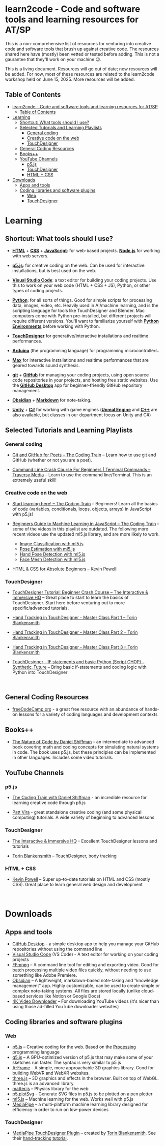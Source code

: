 # learn2code - Code and software tools and learning resources for AT/SP

This is a non-comprehensive list of resources for venturing into creative code and software tools that brush up against creative code. The resources shared here have (mostly) been vetted or tested before adding. This is not a gaurantee that they'll work on your machine 😉.

This is a living document. Resources will go out of date; new resources will be added. For now, most of these resources are related to the learn2code workshop held on June 15, 2025. More resources will be added.

## Table of Contents

- [learn2code - Code and software tools and learning resources for AT/SP](#learn2code---code-and-software-tools-and-learning-resources-for-atsp)
  - [Table of Contents](#table-of-contents)
- [Learning](#learning)
  - [Shortcut: What tools should I use?](#shortcut-what-tools-should-i-use)
  - [Selected Tutorials and Learning Playlists](#selected-tutorials-and-learning-playlists)
    - [General coding](#general-coding)
    - [Creative code on the web](#creative-code-on-the-web)
    - [TouchDesigner](#touchdesigner)
  - [General Coding Resources](#general-coding-resources)
  - [Books++](#books)
  - [YouTube Channels](#youtube-channels)
    - [p5.js](#p5js)
    - [TouchDesigner](#touchdesigner-1)
    - [HTML + CSS](#html--css)
- [Downloads](#downloads)
  - [Apps and tools](#apps-and-tools)
  - [Coding libraries and software plugins](#coding-libraries-and-software-plugins)
    - [Web](#web)
    - [TouchDesigner](#touchdesigner-2)

# Learning

## Shortcut: What tools should I use?

- [**HTML**](https://www.w3schools.com/html/) + [**CSS**](https://www.w3schools.com/css/default.asp) + [**JavaScript**](https://www.w3schools.com/js/default.asp): for web-based projects. [**Node.js**](https://nodejs.org/en) for working with web servers.

- [**p5.js**](https://p5js.org/): for creative coding on the web. Can be used for interactive installations, but is best used on the web.

- [**Visual Studio Code**](https://code.visualstudio.com/): a text editor for building your coding projects. Use this to work on your web code (HTML + CSS + JS), Python, or other types of coding projects.

- [**Python**](https://www.python.org/): for all sorts of things. Good for simple scripts for processing data, images, video, etc. Heavily used in AI/machine learning, and is the scripting language for tools like TouchDesigner and Blender. Mac computers come with Python pre-installed, but different projects will require different versions. You'll want to familiarize yourself with [**Python Environments**](https://realpython.com/python-virtual-environments-a-primer/) before working with Python.

- [**TouchDesigner**](https://derivative.ca/download) for generative/interactive installations and realtime performances.

- [**Arduino**](https://docs.arduino.cc/programming/) (the programming language) for programming microcontrollers.

- [**Max**](https://cycling74.com/products/max) for interactive installations and realtime performances that are geared towards sound synthesis.

- [**git**](https://git-scm.com/) + [**GitHub**](https://github.com/) for managing your coding projects, using open source code repositories in your projects, and hosting free static websites. Use the [**GitHub Desktop**](https://desktop.github.com/download/) app for beginner-friendly GitHub repository management.

- [**Obsidian**](https://obsidian.md/) + [**Markdown**](https://www.markdownguide.org/) for note-taking.

- [**Unity**](https://unity.com/) + [**C#**](https://www.w3schools.com/cs/index.php) for working with game engines ([**Unreal Engine**](https://www.unrealengine.com/en-US) and [**C++**](https://www.w3schools.com/cpp/cpp_intro.asp) are also available, but classes in our department focus on Unity and C#)

## Selected Tutorials and Learning Playlists

### General coding

- [Git and GitHub for Poets – The Coding Train](https://www.youtube.com/playlist?list=PLRqwX-V7Uu6ZF9C0YMKuns9sLDzK6zoiV) – Learn how to use git and GitHub (whether or not you are a poet).

- [Command Line Crash Course For Beginners | Terminal Commands – Traversy Media](https://www.youtube.com/watch?v=uwAqEzhyjtw) – Learn to use the command line/Terminal. This is an extremely useful skill!

### Creative code on the web

- [Start learning here! – The Coding Train](https://www.youtube.com/playlist?list=PLRqwX-V7Uu6Zy51Q-x9tMWIv9cueOFTFA) – Beginners! Learn all the basics of code (variables, conditionals, loops, objects, arrays) in JavaScript with p5.js!

- [Beginners Guide to Machine Learning in JavaScript – The Coding Train](https://www.youtube.com/playlist?list=PLRqwX-V7Uu6YPSwT06y_AEYTqIwbeam3y) – some of the videos in this playlist are outdated. The following more recent videos use the updated ml5.js library, and are more likely to work.
    - [Image Classification with ml5.js](https://www.youtube.com/watch?v=pbjR20eTLVs&list=PLRqwX-V7Uu6YPSwT06y_AEYTqIwbeam3y&index=3&t=23s&pp=iAQB)
    - [Pose Estimation with ml5.js](https://www.youtube.com/watch?v=IF414I26_K8&list=PLRqwX-V7Uu6YPSwT06y_AEYTqIwbeam3y&index=5&t=14s&pp=iAQB)
    - [Hand Pose Detection with ml5.js](https://www.youtube.com/watch?v=vfNHdVbE-l4&list=PLRqwX-V7Uu6YPSwT06y_AEYTqIwbeam3y&index=6&t=37s&pp=iAQB)
    - [Face Mesh Detection with ml5.js](https://www.youtube.com/watch?v=R5UZsIwPbJA&list=PLRqwX-V7Uu6YPSwT06y_AEYTqIwbeam3y&index=7&t=1s&pp=iAQB)

- [HTML & CSS for Absolute Beginners – Kevin Powell](https://www.youtube.com/playlist?list=PL4-IK0AVhVjOJs_UjdQeyEZ_cmEV3uJvx)

### TouchDesigner

- [TouchDesigner Tutorial: Beginner Crash Course – The Interactive & Immersive HQ](https://www.youtube.com/playlist?list=PLpuCjVEMQha9rjhDET3uuE0T3UeIcROJu) – Great place to start to learn the basics of TouchDesigner. Start here before venturing out to more specific/advanced tutorials.

- [Hand Tracking in TouchDesigner - Master Class Part 1 – Torin Blankensmith](https://www.youtube.com/watch?v=e2FtkufeErY)
- [Hand Tracking in TouchDesigner - Master Class Part 2 – Torin Blankensmith](https://www.youtube.com/watch?v=XRw1AUa57Zw)
- [Hand Tracking in TouchDesigner - Master Class Part 3 – Torin Blankensmith](https://www.youtube.com/watch?v=7o960C7nXSY)

- [TouchDesigner - IF statements and basic Python (Script CHOP) - Synthetic_Future](https://www.youtube.com/watch?v=pgpteF2Ztp8) – Bring basic if-statements and coding logic with Python into TouchDesigner



&nbsp;



## General Coding Resources

- [freeCodeCamp.org](https://www.freecodecamp.org/learn/) - a great free resource with an abundance of hands-on lessons for a variety of coding languages and development contexts

## Books++

- [The Nature of Code by Daniel Shiffman](https://natureofcode.com/) - an intermediate to advanced book covering math and coding concepts for simulating natural systems in code. The book uses p5.js, but these principles can be implemented in other languages. Includes some video tutorials.

## YouTube Channels

### p5.js

- [The Coding Train with Daniel Shiffman](https://www.youtube.com/@TheCodingTrain) - an incredible resource for learning creative code through p5.js

- [Patt Vira](https://www.youtube.com/@pattvira) - great standalone creative coding (and some physical computing) tutorials. A wide variety of beginning to advanced lessons.


### TouchDesigner

- [The Interactive & Immersive HQ](https://www.youtube.com/@TheInteractiveImmersiveHQ) – Excellent TouchDesigner lessons and tutorials

- [Torin Blankensmith](https://www.youtube.com/results?search_query=torin+blankensmith) – TouchDesigner, body tracking

### HTML + CSS

- [Kevin Powell](https://www.youtube.com/@KevinPowell) – Super up-to-date tutorials on HTML and CSS (mostly CSS). Great place to learn general web design and development


&nbsp;


# Downloads

## Apps and tools

- [GitHub Desktop](https://desktop.github.com/download/) - a simple desktop app to help you manage your GitHub repositories without using the command line
- [Visual Studio Code](https://code.visualstudio.com/) (VS Code) - A text editor for working on your coding projects
- [FFmpeg](https://ffmpeg.org/) – A command line tool for editing and exporting video. Good for batch processing multiple video files quickly, without needing to use something like Adobe Premiere.
- [Obsidian](https://obsidian.md/) – A lightweight, markdown-based note-taking and "knowledge management" app. Highly customizable, can be used to create simple or complex note-taking systems. All files are stored locally (unlike cloud-based services like Notion or Google Docs)
- [4K Video Downloader](https://www.4kdownload.com/-54) – For downloading YouTube videos (it's nicer than using those ad-filled YouTube downloader websites) 

## Coding libraries and software plugins

### Web

- [p5.js](https://p5js.org/) – Creative coding for the web. Based on the [Processing](https://processing.org/) programming language
- [q5.js](https://q5js.org/home/) – A GPU-optimized version of p5.js that may make some of your sketches run faster. The syntax is very similar to p5.js
- [A-Frame](https://aframe.io/) – A simple, more approachable 3D graphics library. Good for building WebVR and WebXR websites.
- [three.js](https://threejs.org/) – 3D graphics and effects in the browser. Built on top of WebGL. three.js is an advanced library.
- [matter.js](https://brm.io/matter-js/) – Physics library for the web
- [p5.plotSvg](https://github.com/golanlevin/p5.plotSvg) - Generate SVG files in p5.js to be plotted on a pen plotter
- [ml5.js](https://ml5js.org/) – Machine learning for the web. Works well with p5.js
- [MediaPipe](https://ai.google.dev/edge/mediapipe/solutions/guide) – a multi-platform machine learning library designed for efficiency in order to run on low-power devices


### TouchDesigner

- [MediaPipe TouchDesigner Plugin](https://github.com/torinmb/mediapipe-touchdesigner) – created by [Torin Blankensmith](https://www.youtube.com/results?search_query=torin+blankensmith). See their [hand-tracking tutorial](#touchdesigner).



